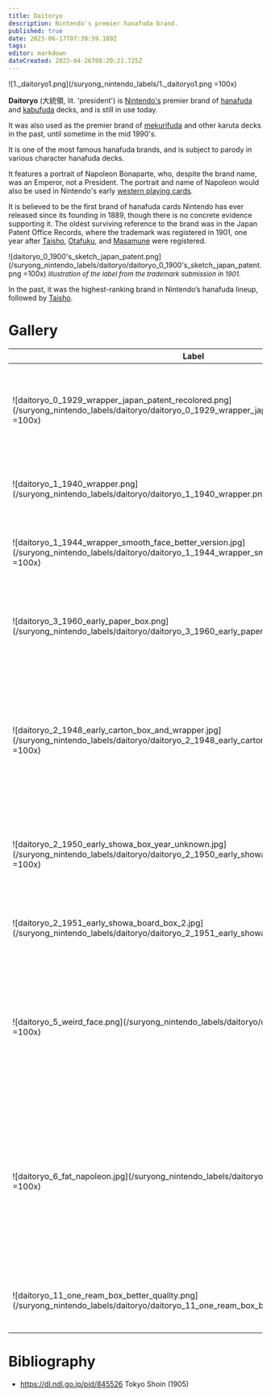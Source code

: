 ```yaml
---
title: Daitoryo
description: Nintendo's premier hanafuda brand.
published: true
date: 2023-06-17T07:39:59.189Z
tags: 
editor: markdown
dateCreated: 2023-04-26T08:20:21.725Z
---
```


![1._daitoryo1.png](/suryong_nintendo_labels/1._daitoryo1.png =100x)

**Daitoryo** (大統領, lit. 'president') is [Nintendo's](/en/hanafuda/manufacturers/nintendo) premier brand of [hanafuda](/en/hanafuda) and [kabufuda](/en/kabufuda) decks, and is still in use today. 

It was also used as the premier brand of [mekurifuda](/en/mekurifuda) and other karuta decks in the past, until sometime in the mid 1990's. 

It is one of the most famous hanafuda brands, and is subject to parody in various character hanafuda decks.

It features a portrait of Napoleon Bonaparte, who, despite the brand name, was an Emperor, not a President. The portrait and name of Napoleon would also be used in Nintendo's early [western playing cards](/en/trump).

It is believed to be the first brand of hanafuda cards Nintendo has ever released since its founding in 1889, though there is no concrete evidence supporting it. The oldest surviving reference to the brand was in the Japan Patent Office Records, where the trademark was registered in 1901, one year after [Taisho](/en/hanafuda/manufacturers/nintendo/taisho), [Otafuku](/en/hanafuda/manufacturers/nintendo/otafuku), and [Masamune](/en/hanafuda/manufacturers/nintendo/masamune) were registered.

![daitoryo_0_1900's_sketch_japan_patent.png](/suryong_nintendo_labels/daitoryo/daitoryo_0_1900's_sketch_japan_patent.png =100x)
<span style="font-size:small;">*Illustration of the label from the trademark submission in 1901.*</span>

In the past, it was the highest-ranking brand in Nintendo’s hanafuda lineup, followed by [Taisho](/en/hanafuda/manufacturers/nintendo/taisho).

# Gallery
| Label | Description |
| --- | --- |
|![daitoryo_0_1929_wrapper_japan_patent_recolored.png](/suryong_nintendo_labels/daitoryo/daitoryo_0_1929_wrapper_japan_patent_recolored.png =100x)|"Shiny Nose Napoleon" Label from an unused wrapper submitted to the Japan Patent Office in 1929.|
|![daitoryo_1_1940_wrapper.png](/suryong_nintendo_labels/daitoryo/daitoryo_1_1940_wrapper.png =100x)|"Sad Napoleon". Known to be used in decks from 1940-1944.|
|![daitoryo_1_1944_wrapper_smooth_face_better_version.jpg](/suryong_nintendo_labels/daitoryo/daitoryo_1_1944_wrapper_smooth_face_better_version.jpg =100x)|"Lipstick Napoleon". Known to be used in decks from 1944-1946.|
|![daitoryo_3_1960_early_paper_box.png](/suryong_nintendo_labels/daitoryo/daitoryo_3_1960_early_paper_box.png =100x)|"Standard Napoleon". Used intermittently since around 1944-1946 and is still in use today.|
|![daitoryo_2_1948_early_carton_box_and_wrapper.jpg](/suryong_nintendo_labels/daitoryo/daitoryo_2_1948_early_carton_box_and_wrapper.jpg =100x)|"Narrow Eyed Napoleon". Known to be used in decks from 1947-1950. Some labels are printed in yellow and gray colors instead of gold and silver.|
|![daitoryo_2_1950_early_showa_box_year_unknown.jpg](/suryong_nintendo_labels/daitoryo/daitoryo_2_1950_early_showa_box_year_unknown.jpg =100x)|"Two Button Shoulder Napoleon". Date Unknown, probably early 1950's.|
|![daitoryo_2_1951_early_showa_board_box_2.jpg](/suryong_nintendo_labels/daitoryo/daitoryo_2_1951_early_showa_board_box_2.jpg =100x)|"Wavy Hair Napoleon". Known to be used in decks from the 1950's.|
|![daitoryo_5_weird_face.png](/suryong_nintendo_labels/daitoryo/daitoryo_5_weird_face.png =100x)|"Impostor Napoleon". Known to be used in decks from the early 1970's. Portrait looks absolutely nothing like Napoleon Bonaparte.|
|![daitoryo_6_fat_napoleon.jpg](/suryong_nintendo_labels/daitoryo/daitoryo_6_fat_napoleon.jpg =100x)|"Smirking Napoleon". Known to be used in two-deck wooden box sets from 1977-1978. The label is completely redesigned, and the brand is now written left-to-right instead of right-to-left.|
|![daitoryo_11_one_ream_box_better_quality.png](/suryong_nintendo_labels/daitoryo/daitoryo_11_one_ream_box_better_quality.png =100x)|Used in five-deck ream boxes from the 1960's and 1970's.|


# Bibliography
- https://dl.ndl.go.jp/pid/845526 Tokyo Shoin (1905)